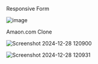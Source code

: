 Responsive Form

![image](https://github.com/user-attachments/assets/25d99cd2-bd5a-4606-a5ce-1e8a15d90c4c)

Amaon.com Clone

![Screenshot 2024-12-28 120900](https://github.com/user-attachments/assets/4233d1c5-2d17-49f8-9f4c-e5d8b490f7b3)





![Screenshot 2024-12-28 120931](https://github.com/user-attachments/assets/5affc6f9-d992-445f-9562-3ce5d337329e)

